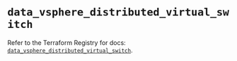 # `data_vsphere_distributed_virtual_switch`

Refer to the Terraform Registry for docs: [`data_vsphere_distributed_virtual_switch`](https://registry.terraform.io/providers/vmware/vsphere/2.14.1/docs/data-sources/distributed_virtual_switch).
